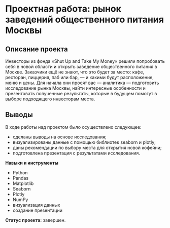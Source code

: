 # Проектная работа: рынок заведений общественного питания Москвы

## Описание проекта

Инвесторы из фонда «Shut Up and Take My Money» решили попробовать себя в новой области и открыть заведение общественного питания в Москве. Заказчики ещё не знают, что это будет за место: кафе, ресторан, пиццерия, паб или бар, — и какими будут расположение, меню и цены.
Для начала они просят вас — аналитика — подготовить исследование рынка Москвы, найти интересные особенности и презентовать полученные результаты, которые в будущем помогут в выборе подходящего инвесторам места.

## Выводы

В ходе работы над проектом было осуществлено следующее:

- сделаны выводы на основе исследования;
- визуализированы данные с помощью библиотек seaborn и plotly;
- даны рекомендации по выбору места для открытия новой кофейни;
- подготовлена презентация с результатами исследования.

**Навыки и инструменты**

- Python
- Pandas
- Matplotlib
- Seaborn
- Plotly
- NumPy
- визуализация данных
- создание презентации

**Статус проекта:** завершен.
